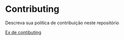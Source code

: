 # Contributing

Descreva sua política de contribuição neste repositório

[Ex de contibuting](https://github.com/DNXLabs/terraform-aws-ecs/blob/master/CONTRIBUTING.md)